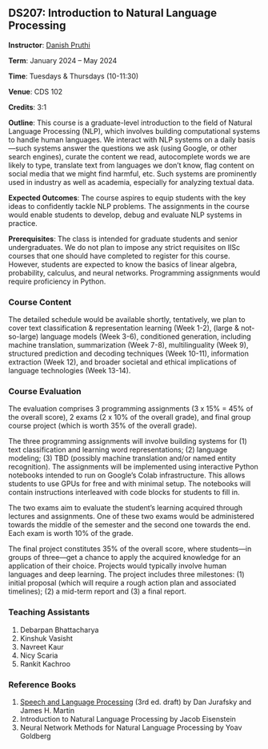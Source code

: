 ## DS207: Introduction to Natural Language Processing

**Instructor**: [Danish Pruthi](https://danishpruthi.com/)

**Term**: January 2024 – May 2024

**Time**: Tuesdays & Thursdays (10-11:30)

**Venue**: CDS 102

**Credits**: 3:1

**Outline**: This course is a graduate-level introduction to the field of Natural Language Processing (NLP), which involves building computational systems to handle human languages. We interact with NLP systems on a daily basis—such systems answer the questions we ask (using Google, or other search engines), curate the content we read, autocomplete words we are likely to type, translate text from languages we don’t know, flag content on social media that we might find harmful, etc. Such systems are prominently used in industry as well as academia, especially for analyzing textual data. 

**Expected Outcomes**: The course aspires to equip students with the key ideas to confidently tackle NLP problems. The assignments in the course would enable students to develop, debug and evaluate NLP systems in practice.

**Prerequisites**: The class is intended for graduate students and senior undergraduates. We do not plan to impose any strict requisites on IISc courses that one should have completed to register for this course. However, students are expected to know the basics of linear algebra, probability, calculus, and neural networks. Programming assignments would require proficiency in Python.  



### Course Content

The detailed schedule would be available shortly, 
 tentatively, we plan to cover
text classification & representation learning (Week 1-2),
(large & not-so-large) language models (Week 3-6),
conditioned generation, including machine translation, summarization (Week 7-8),
multilinguality (Week 9),
structured prediction and decoding techniques (Week 10-11),
information extraction (Week 12), and broader societal and ethical implications 
of language technologies (Week 13-14).


### Course Evaluation

The evaluation comprises 3 programming assignments (3 x 15% = 45% of the overall score), 2 exams (2 x 10% of the overall grade), and final group course project (which is worth 35% of the overall grade).  

The three programming assignments will involve building systems for (1) text classification and learning word representations; (2) language modeling; (3) TBD (possibly machine translation and/or named entity recognition). The assignments will be implemented using interactive Python notebooks intended to run on Google’s Colab infrastructure. This allows students to use GPUs for free and with minimal setup. The notebooks will contain instructions interleaved with code blocks for students to fill in.

The two exams aim to evaluate the student’s learning acquired through lectures and assignments. One of these two exams would be administered towards the middle of the semester and the second one towards the end. Each exam is worth 10% of the grade. 

The final project constitutes 35% of the overall score, where students—in groups of three—get a chance to apply the acquired knowledge for an application of their choice. Projects would typically involve human languages and deep learning. The project includes three milestones: (1) initial proposal (which will require a rough action plan and associated timelines); (2) a mid-term report and (3) a final report.  



### Teaching Assistants

1. Debarpan Bhattacharya
2. Kinshuk Vasisht
3. Navreet Kaur
4. Nicy Scaria
5. Rankit Kachroo


### Reference Books

1. [Speech and Language Processing](https://web.stanford.edu/~jurafsky/slp3/) (3rd ed. draft) by Dan Jurafsky and James H. Martin
2. Introduction to Natural Language Processing by Jacob Eisenstein 
3. Neural Network Methods for Natural Language Processing by Yoav Goldberg


